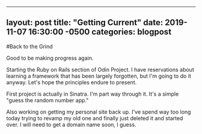 
---
layout: post
title:  "Getting Current"
date:   2019-11-07 16:30:00 -0500
categories: blogpost
---

#Back to the Grind

Good to be making progress again.

Starting the Ruby on Rails section of Odin Project. I have reservations about learning a framework that has been largely forgotten, but I'm going to do it anyway. Let's hope the principles endure to present.

First project is actually in Sinatra. I'm part way through it. It's a simple "guess the random number app."

Also working on getting my personal site back up. I've spend way too long today trying to revamp my old one and finally just deleted it and started over. I will need to get a domain name soon, I guess. 


